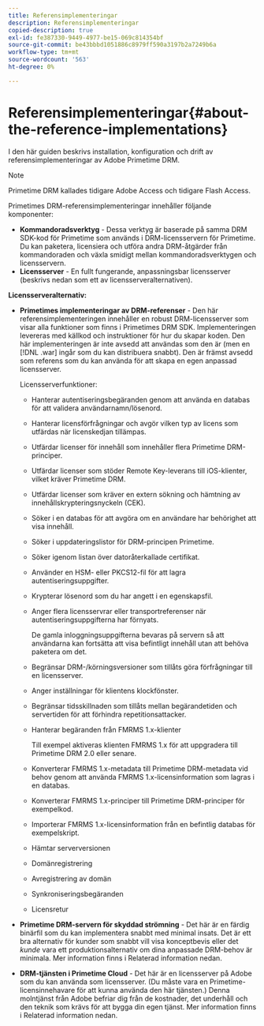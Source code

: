 ```yaml
---
title: Referensimplementeringar
description: Referensimplementeringar
copied-description: true
exl-id: fe387330-9449-4977-be15-069c814354bf
source-git-commit: be43bbbd1051886c8979ff590a3197b2a7249b6a
workflow-type: tm+mt
source-wordcount: '563'
ht-degree: 0%

---
```


# Referensimplementeringar{#about-the-reference-implementations}

I den här guiden beskrivs installation, konfiguration och drift av referensimplementeringar av Adobe Primetime DRM.

>[!NOTE]
>
>Primetime DRM kallades tidigare Adobe Access och tidigare Flash Access.

Primetimes DRM-referensimplementeringar innehåller följande komponenter:

* **Kommandoradsverktyg** - Dessa verktyg är baserade på samma DRM SDK-kod för Primetime som används i DRM-licensservern för Primetime. Du kan paketera, licensiera och utföra andra DRM-åtgärder från kommandoraden och växla smidigt mellan kommandoradsverktygen och licensservern.
* **Licensserver** - En fullt fungerande, anpassningsbar licensserver (beskrivs nedan som ett av licensserveralternativen).

**Licensserveralternativ:**

* **Primetimes implementeringar av DRM-referenser** - Den här referensimplementeringen innehåller en robust DRM-licensserver som visar alla funktioner som finns i Primetimes DRM SDK. Implementeringen levereras med källkod och instruktioner för hur du skapar koden. Den här implementeringen är inte avsedd att användas som den är (men en [!DNL .war] ingår som du kan distribuera snabbt). Den är främst avsedd som referens som du kan använda för att skapa en egen anpassad licensserver.

   Licensserverfunktioner:

   * Hanterar autentiseringsbegäranden genom att använda en databas för att validera användarnamn/lösenord.
   * Hanterar licensförfrågningar och avgör vilken typ av licens som utfärdas när licenskedjan tillämpas.
   * Utfärdar licenser för innehåll som innehåller flera Primetime DRM-principer.
   * Utfärdar licenser som stöder Remote Key-leverans till iOS-klienter, vilket kräver Primetime DRM.
   * Utfärdar licenser som kräver en extern sökning och hämtning av innehållskrypteringsnyckeln (CEK).
   * Söker i en databas för att avgöra om en användare har behörighet att visa innehåll.
   * Söker i uppdateringslistor för DRM-principen Primetime.
   * Söker igenom listan över datoråterkallade certifikat.
   * Använder en HSM- eller PKCS12-fil för att lagra autentiseringsuppgifter.
   * Krypterar lösenord som du har angett i en egenskapsfil.
   * Anger flera licensservrar eller transportreferenser när autentiseringsuppgifterna har förnyats.

      De gamla inloggningsuppgifterna bevaras på servern så att användarna kan fortsätta att visa befintligt innehåll utan att behöva paketera om det.
   * Begränsar DRM-/körningsversioner som tillåts göra förfrågningar till en licensserver.
   * Anger inställningar för klientens klockfönster.
   * Begränsar tidsskillnaden som tillåts mellan begärandetiden och servertiden för att förhindra repetitionsattacker.
   * Hanterar begäranden från FMRMS 1.x-klienter

      Till exempel aktiveras klienten FMRMS 1.x för att uppgradera till Primetime DRM 2.0 eller senare.
   * Konverterar FMRMS 1.x-metadata till Primetime DRM-metadata vid behov genom att använda FMRMS 1.x-licensinformation som lagras i en databas.
   * Konverterar FMRMS 1.x-principer till Primetime DRM-principer för exempelkod.
   * Importerar FMRMS 1.x-licensinformation från en befintlig databas för exempelskript.
   * Hämtar serverversionen
   * Domänregistrering
   * Avregistrering av domän
   * Synkroniseringsbegäranden
   * Licensretur

* **Primetime DRM-servern för skyddad strömning** - Det här är en färdig binärfil som du kan implementera snabbt med minimal insats. Det är ett bra alternativ för kunder som snabbt vill visa konceptbevis eller det *kunde* vara ett produktionsalternativ om dina anpassade DRM-behov är minimala. Mer information finns i Relaterad information nedan.

* **DRM-tjänsten i Primetime Cloud** - Det här är en licensserver på Adobe som du kan använda som licensserver. (Du måste vara en Primetime-licensinnehavare för att kunna använda den här tjänsten.) Denna molntjänst från Adobe befriar dig från de kostnader, det underhåll och den teknik som krävs för att bygga din egen tjänst. Mer information finns i Relaterad information nedan.
